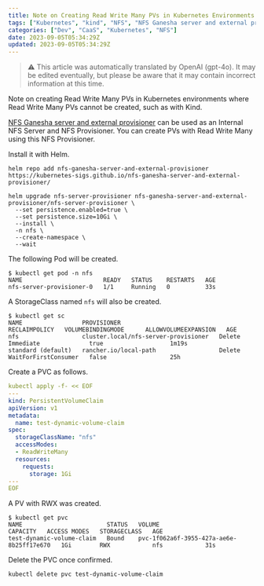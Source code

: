 ```yaml
---
title: Note on Creating Read Write Many PVs in Kubernetes Environments Where Read Write Many PVs Cannot Be Created
tags: ["Kubernetes", "kind", "NFS", "NFS Ganesha server and external provisioner"]
categories: ["Dev", "CaaS", "Kubernetes", "NFS"]
date: 2023-09-05T05:34:29Z
updated: 2023-09-05T05:34:29Z
---
```


> ⚠️ This article was automatically translated by OpenAI (gpt-4o).
> It may be edited eventually, but please be aware that it may contain incorrect information at this time.

Note on creating Read Write Many PVs in Kubernetes environments where Read Write Many PVs cannot be created, such as with Kind.

[NFS Ganesha server and external provisioner](https://github.com/kubernetes-sigs/nfs-ganesha-server-and-external-provisioner) can be used as an Internal NFS Server and NFS Provisioner.
You can create PVs with Read Write Many using this NFS Provisioner.

Install it with Helm.

```
helm repo add nfs-ganesha-server-and-external-provisioner https://kubernetes-sigs.github.io/nfs-ganesha-server-and-external-provisioner/

helm upgrade nfs-server-provisioner nfs-ganesha-server-and-external-provisioner/nfs-server-provisioner \
  --set persistence.enabled=true \
  --set persistence.size=10Gi \
  --install \
  -n nfs \
  --create-namespace \
  --wait
```

The following Pod will be created.

```
$ kubectl get pod -n nfs
NAME                       READY   STATUS    RESTARTS   AGE
nfs-server-provisioner-0   1/1     Running   0          33s
```

A StorageClass named `nfs` will also be created.

```
$ kubectl get sc
NAME                 PROVISIONER                            RECLAIMPOLICY   VOLUMEBINDINGMODE      ALLOWVOLUMEEXPANSION   AGE
nfs                  cluster.local/nfs-server-provisioner   Delete          Immediate              true                   1m19s
standard (default)   rancher.io/local-path                  Delete          WaitForFirstConsumer   false                  25h
```

Create a PVC as follows.

```yaml
kubectl apply -f- << EOF
---
kind: PersistentVolumeClaim
apiVersion: v1
metadata:
  name: test-dynamic-volume-claim
spec:
  storageClassName: "nfs"
  accessModes:
  - ReadWriteMany
  resources:
    requests:
      storage: 1Gi
---
EOF
```

A PV with RWX was created.

```
$ kubectl get pvc
NAME                        STATUS   VOLUME                                     CAPACITY   ACCESS MODES   STORAGECLASS   AGE
test-dynamic-volume-claim   Bound    pvc-1f062a6f-3955-427a-ae6e-8b25ff17e670   1Gi        RWX            nfs            31s
```

Delete the PVC once confirmed.

```
kubectl delete pvc test-dynamic-volume-claim
```
